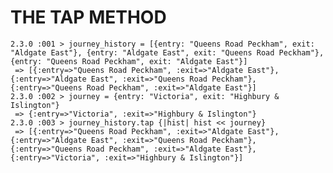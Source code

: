 THE TAP METHOD
==============
<pre><code>2.3.0 :001 > journey_history = [{entry: "Queens Road Peckham", exit: "Aldgate East"}, {entry: "Aldgate East", exit: "Queens Road Peckham"}, {entry: "Queens Road Peckham", exit: "Aldgate East"}]
 => [{:entry=>"Queens Road Peckham", :exit=>"Aldgate East"}, {:entry=>"Aldgate East", :exit=>"Queens Road Peckham"}, {:entry=>"Queens Road Peckham", :exit=>"Aldgate East"}] 
2.3.0 :002 > journey = {entry: "Victoria", exit: "Highbury & Islington"}
 => {:entry=>"Victoria", :exit=>"Highbury & Islington"} 
2.3.0 :003 > journey_history.tap {|hist| hist << journey}
 => [{:entry=>"Queens Road Peckham", :exit=>"Aldgate East"}, {:entry=>"Aldgate East", :exit=>"Queens Road Peckham"}, {:entry=>"Queens Road Peckham", :exit=>"Aldgate East"}, {:entry=>"Victoria", :exit=>"Highbury & Islington"}] </code></pre>
